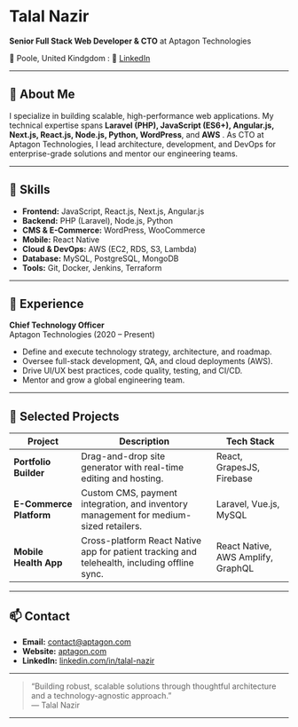 # Talal Nazir

**Senior Full Stack Web Developer & CTO** at Aptagon Technologies 

📍 Poole, United Kindgdom : 
🔗 [LinkedIn](https://www.linkedin.com/in/talal-nazir/)  

---

## 📝 About Me

I specialize in building scalable, high-performance web applications. My technical expertise spans **Laravel (PHP), JavaScript (ES6+), Angular.js, Next.js, React.js, Node.js, Python, WordPress**, and **AWS** . As CTO at Aptagon Technologies, I lead architecture, development, and DevOps for enterprise-grade solutions and mentor our engineering teams.

---

## 💼 Skills

- **Frontend:** JavaScript, React.js, Next.js, Angular.js  
- **Backend:** PHP (Laravel), Node.js, Python  
- **CMS & E-Commerce:** WordPress, WooCommerce  
- **Mobile:** React Native  
- **Cloud & DevOps:** AWS (EC2, RDS, S3, Lambda)  
- **Database:** MySQL, PostgreSQL, MongoDB  
- **Tools:** Git, Docker, Jenkins, Terraform  

---

## 🚀 Experience

**Chief Technology Officer**  
Aptagon Technologies (2020 – Present)   
- Define and execute technology strategy, architecture, and roadmap.  
- Oversee full-stack development, QA, and cloud deployments (AWS).  
- Drive UI/UX best practices, code quality, testing, and CI/CD.  
- Mentor and grow a global engineering team.  

---

## 📂 Selected Projects

| Project                  | Description                                                                                 | Tech Stack                        |
|--------------------------|---------------------------------------------------------------------------------------------|-----------------------------------|
| **Portfolio Builder**    | Drag-and-drop site generator with real-time editing and hosting.                             | React, GrapesJS, Firebase         |
| **E-Commerce Platform**  | Custom CMS, payment integration, and inventory management for medium-sized retailers.        | Laravel, Vue.js, MySQL            |
| **Mobile Health App**    | Cross-platform React Native app for patient tracking and telehealth, including offline sync. | React Native, AWS Amplify, GraphQL |

---

## 📫 Contact

- **Email:** [contact@aptagon.com](mailto:talallnazir007@gmail.com)  
- **Website:** [aptagon.com](https://aptagon.com/)   
- **LinkedIn:** [linkedin.com/in/talal-nazir](https://www.linkedin.com/in/talal-nazir/)  

---

> “Building robust, scalable solutions through thoughtful architecture and a technology-agnostic approach.”  
> — Talal Nazir

---


